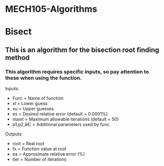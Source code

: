 # MECH105-Algorithms

# Bisect
## This is an algorithm for the bisection root finding method
### This algorithm requires specific inputs, so pay attention to these when using the function.

Inputs:
* Func = Name of function 
* xl = Lower guess 
* xu = Upper guesses
* es = Desired relative error (default = 0.0001%)
* maxit = Maximum allowable iterations (default = 50)
* p1,p2,â€¦ = Additional parameters used by func

Outputs:
* root = Real root
* fx = Function value at root
* ea = Approximate relative error (%)
* iter = Number of iterations

